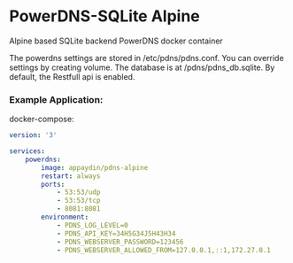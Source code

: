 # PowerDNS-SQLite Alpine

Alpine based SQLite backend PowerDNS docker container

The powerdns settings are stored in /etc/pdns/pdns.conf. You can override settings by creating volume. The database is at /pdns/pdns_db.sqlite. By default, the Restfull api is enabled.

### Example Application:
docker-compose:
```yaml
version: '3'

services:
    powerdns:
        image: appaydin/pdns-alpine
        restart: always
        ports:
            - 53:53/udp
            - 53:53/tcp
            - 8081:8081
        environment:
            - PDNS_LOG_LEVEL=0
            - PDNS_API_KEY=34H5G34J5H43H34
            - PDNS_WEBSERVER_PASSWORD=123456
            - PDNS_WEBSERVER_ALLOWED_FROM=127.0.0.1,::1,172.27.0.1
```